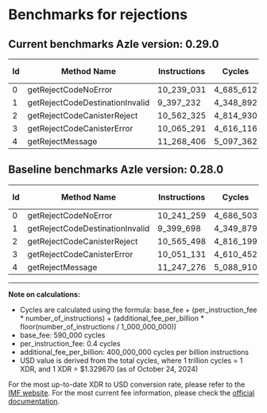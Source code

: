 # Benchmarks for rejections

## Current benchmarks Azle version: 0.29.0

| Id  | Method Name                     | Instructions | Cycles    | USD           | USD/Million Calls | Change                            |
| --- | ------------------------------- | ------------ | --------- | ------------- | ----------------- | --------------------------------- |
| 0   | getRejectCodeNoError            | 10_239_031   | 4_685_612 | $0.0000062303 | $6.23             | <font color="green">-2_228</font> |
| 1   | getRejectCodeDestinationInvalid | 9_397_232    | 4_348_892 | $0.0000057826 | $5.78             | <font color="green">-2_466</font> |
| 2   | getRejectCodeCanisterReject     | 10_562_325   | 4_814_930 | $0.0000064023 | $6.40             | <font color="green">-3_173</font> |
| 3   | getRejectCodeCanisterError      | 10_065_291   | 4_616_116 | $0.0000061379 | $6.13             | <font color="red">+14_160</font>  |
| 4   | getRejectMessage                | 11_268_406   | 5_097_362 | $0.0000067778 | $6.77             | <font color="red">+21_130</font>  |

## Baseline benchmarks Azle version: 0.28.0

| Id  | Method Name                     | Instructions | Cycles    | USD           | USD/Million Calls |
| --- | ------------------------------- | ------------ | --------- | ------------- | ----------------- |
| 0   | getRejectCodeNoError            | 10_241_259   | 4_686_503 | $0.0000062315 | $6.23             |
| 1   | getRejectCodeDestinationInvalid | 9_399_698    | 4_349_879 | $0.0000057839 | $5.78             |
| 2   | getRejectCodeCanisterReject     | 10_565_498   | 4_816_199 | $0.0000064040 | $6.40             |
| 3   | getRejectCodeCanisterError      | 10_051_131   | 4_610_452 | $0.0000061304 | $6.13             |
| 4   | getRejectMessage                | 11_247_276   | 5_088_910 | $0.0000067666 | $6.76             |

---

**Note on calculations:**

- Cycles are calculated using the formula: base_fee + (per_instruction_fee \* number_of_instructions) + (additional_fee_per_billion \* floor(number_of_instructions / 1_000_000_000))
- base_fee: 590_000 cycles
- per_instruction_fee: 0.4 cycles
- additional_fee_per_billion: 400_000_000 cycles per billion instructions
- USD value is derived from the total cycles, where 1 trillion cycles = 1 XDR, and 1 XDR = $1.329670 (as of October 24, 2024)

For the most up-to-date XDR to USD conversion rate, please refer to the [IMF website](https://www.imf.org/external/np/fin/data/rms_sdrv.aspx).
For the most current fee information, please check the [official documentation](https://internetcomputer.org/docs/current/developer-docs/gas-cost#execution).
